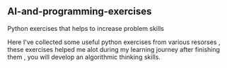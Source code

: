 ## AI-and-programming-exercises
Python exercises that helps to increase problem skills

Here I've collected some useful python exercises from various resorses , these exercises helped me alot during my learning journey
after finishing them , you will develop an algorithmic thinking skills. 
